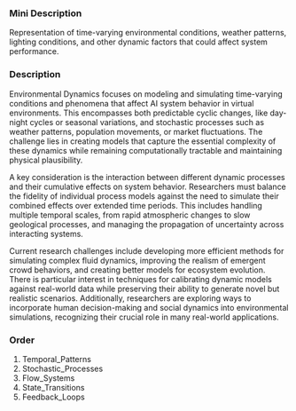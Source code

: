 ### Mini Description

Representation of time-varying environmental conditions, weather patterns, lighting conditions, and other dynamic factors that could affect system performance.

### Description

Environmental Dynamics focuses on modeling and simulating time-varying conditions and phenomena that affect AI system behavior in virtual environments. This encompasses both predictable cyclic changes, like day-night cycles or seasonal variations, and stochastic processes such as weather patterns, population movements, or market fluctuations. The challenge lies in creating models that capture the essential complexity of these dynamics while remaining computationally tractable and maintaining physical plausibility.

A key consideration is the interaction between different dynamic processes and their cumulative effects on system behavior. Researchers must balance the fidelity of individual process models against the need to simulate their combined effects over extended time periods. This includes handling multiple temporal scales, from rapid atmospheric changes to slow geological processes, and managing the propagation of uncertainty across interacting systems.

Current research challenges include developing more efficient methods for simulating complex fluid dynamics, improving the realism of emergent crowd behaviors, and creating better models for ecosystem evolution. There is particular interest in techniques for calibrating dynamic models against real-world data while preserving their ability to generate novel but realistic scenarios. Additionally, researchers are exploring ways to incorporate human decision-making and social dynamics into environmental simulations, recognizing their crucial role in many real-world applications.

### Order

1. Temporal_Patterns
2. Stochastic_Processes
3. Flow_Systems
4. State_Transitions
5. Feedback_Loops
